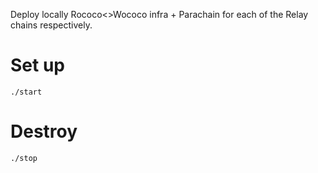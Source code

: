Deploy locally Rococo<>Wococo infra + Parachain for each of the Relay chains respectively.

# Set up
`./start`

# Destroy
`./stop`
